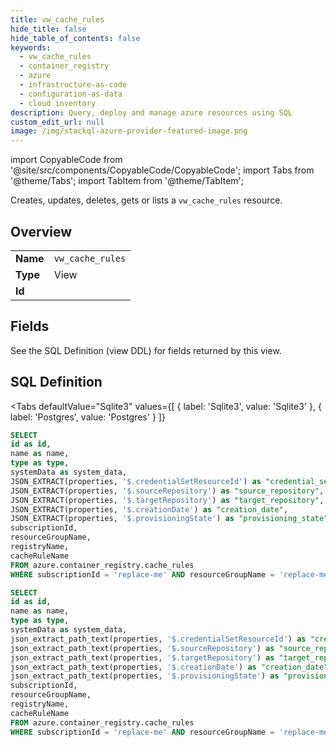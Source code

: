 ```yaml
--- 
title: vw_cache_rules
hide_title: false
hide_table_of_contents: false
keywords:
  - vw_cache_rules
  - container_registry
  - azure
  - infrastructure-as-code
  - configuration-as-data
  - cloud inventory
description: Query, deploy and manage azure resources using SQL
custom_edit_url: null
image: /img/stackql-azure-provider-featured-image.png
---
```


import CopyableCode from '@site/src/components/CopyableCode/CopyableCode';
import Tabs from '@theme/Tabs';
import TabItem from '@theme/TabItem';

Creates, updates, deletes, gets or lists a <code>vw_cache_rules</code> resource.

## Overview
<table><tbody>
<tr><td><b>Name</b></td><td><code>vw_cache_rules</code></td></tr>
<tr><td><b>Type</b></td><td>View</td></tr>
<tr><td><b>Id</b></td><td><CopyableCode code="azure.container_registry.vw_cache_rules" /></td></tr>
</tbody></table>

## Fields

See the SQL Definition (view DDL) for fields returned by this view.

## SQL Definition

<Tabs
defaultValue="Sqlite3"
values={[
{ label: 'Sqlite3', value: 'Sqlite3' },
{ label: 'Postgres', value: 'Postgres' }
]}
>
<TabItem value="Sqlite3">

```sql
SELECT
id as id,
name as name,
type as type,
systemData as system_data,
JSON_EXTRACT(properties, '$.credentialSetResourceId') as "credential_set_resource_id",
JSON_EXTRACT(properties, '$.sourceRepository') as "source_repository",
JSON_EXTRACT(properties, '$.targetRepository') as "target_repository",
JSON_EXTRACT(properties, '$.creationDate') as "creation_date",
JSON_EXTRACT(properties, '$.provisioningState') as "provisioning_state",
subscriptionId,
resourceGroupName,
registryName,
cacheRuleName
FROM azure.container_registry.cache_rules
WHERE subscriptionId = 'replace-me' AND resourceGroupName = 'replace-me' AND registryName = 'replace-me';
```

</TabItem>
<TabItem value="Postgres">

```sql
SELECT
id as id,
name as name,
type as type,
systemData as system_data,
json_extract_path_text(properties, '$.credentialSetResourceId') as "credential_set_resource_id",
json_extract_path_text(properties, '$.sourceRepository') as "source_repository",
json_extract_path_text(properties, '$.targetRepository') as "target_repository",
json_extract_path_text(properties, '$.creationDate') as "creation_date",
json_extract_path_text(properties, '$.provisioningState') as "provisioning_state",
subscriptionId,
resourceGroupName,
registryName,
cacheRuleName
FROM azure.container_registry.cache_rules
WHERE subscriptionId = 'replace-me' AND resourceGroupName = 'replace-me' AND registryName = 'replace-me';
```

</TabItem>
</Tabs>
